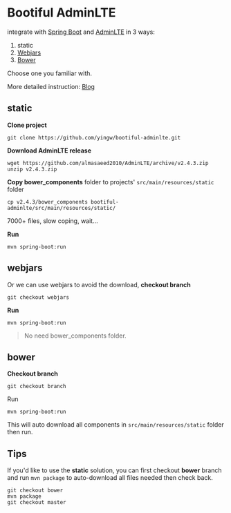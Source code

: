 # Bootiful AdminLTE

integrate with [Spring Boot](http://spring.io/projects/spring-boot) and [AdminLTE](http://adminlte.io/) in 3 ways:

1. static
2. [Webjars](https://www.webjars.org/)
3. [Bower](https://bower.io/)

Choose one you familiar with.

More detailed instruction: [Blog](https://yingw.github.io/2018/02/22/adminlte-springboot.html)

## static

**Clone project**
```
git clone https://github.com/yingw/bootiful-adminlte.git
```

**Download AdminLTE release**
```
wget https://github.com/almasaeed2010/AdminLTE/archive/v2.4.3.zip
unzip v2.4.3.zip
```

**Copy bower_components** folder to projects' `src/main/resources/static` folder
```
cp v2.4.3/bower_components bootiful-adminlte/src/main/resources/static/
```
7000+ files, slow coping, wait...

**Run**
```
mvn spring-boot:run
```

## webjars

Or we can use webjars to avoid the download, **checkout branch**
```
git checkout webjars
```

**Run**
```
mvn spring-boot:run
```

> No need bower_components folder.

## bower

**Checkout branch**
```
git checkout branch
```

Run
```
mvn spring-boot:run
```

This will auto download all components in `src/main/resources/static` folder then run.

## Tips

If you'd like to use the **static** solution, you can first checkout **bower** branch and run `mvn package` to auto-download all files needed then check back.
```
git checkout bower
mvn package
git checkout master
```
